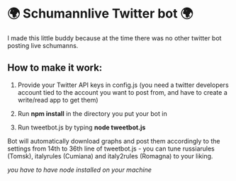 # 🌍 Schumannlive Twitter bot 🌍

I made this little buddy because at the time there was no other twitter bot posting live schumanns.

## How to make it work:

1. Provide your Twitter API keys in config.js (you need a twitter developers account tied to the account you want to post from, and have to create a write/read app to get them)

2. Run **npm install** in the directory you put your bot in

3. Run tweetbot.js by typing **node tweetbot.js**

Bot will automatically download graphs and post them accordingly to the settings from 14th to 36th line of tweetbot.js - you can tune russiarules (Tomsk), italyrules (Cumiana) and italy2rules (Romagna) to your liking.

*you have to have node installed on your machine*





